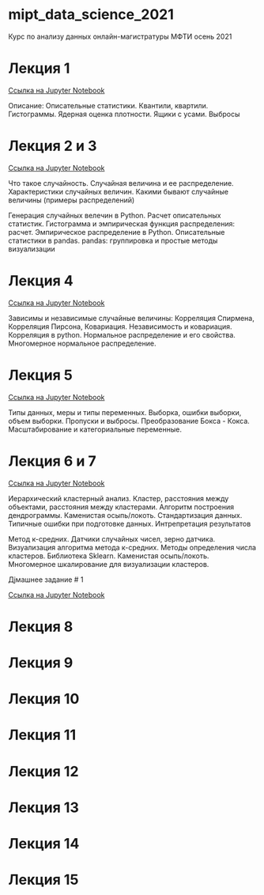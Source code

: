 # mipt_data_science_2021
Курс по анализу данных онлайн-магистратуры МФТИ осень 2021


# Лекция 1

[Ссылка на Jupyter Notebook](lessons/1_lesson.ipynb)


Описание: Описательные статистики. Квантили, квартили. Гистограммы. Ядерная оценка плотности.  Ящики с усами. Выбросы

<!-- #region -->
# Лекция 2 и 3


[Ссылка на Jupyter Notebook](lessons/2-3_lessons.ipynb)
<!-- #endregion -->

Что такое случайность. Случайная величина и ее распределение. Характеристики случайных величин. Какими бывают случайные величины (примеры распределений)

Генерация случайных велечин в Python. Расчет описательных статистик. Гистограмма и эмпирическая функция распределения: расчет. Эмпирическое распределение в Python. Описательные статистики в pandas. pandas: группировка и простые методы визуализации

# Лекция 4

[Ссылка на Jupyter Notebook](lessons/4_lesson.ipynb)

Зависимы и независимые случайные величины: Корреляция Спирмена, Корреляция Пирсона, Ковариация.
Независимость и ковариация. Корреляция в python. Нормальное распределение и его свойства. Многомерное нормальное распределение.

# Лекция 5

[Ссылка на Jupyter Notebook](lessons/5_lesson.ipynb)

Типы данных, меры и типы переменных. Выборка, ошибки выборки, объем выборки.
Пропуски и выбросы. Преобразование Бокса - Кокса. Масштабирование и категориальные переменные.

# Лекция 6 и 7

[Ссылка на Jupyter Notebook](lessons/6_7_lesson.ipynb)

Иерархический кластерный анализ. Кластер, расстояния между объектами, расстояния между кластерами. Алгоритм построения дендрограммы. Каменистая 
осыпь/локоть. Стандартизация данных. Типичные ошибки при подготовке данных. Интрепретация результатов

Метод к-средних. Датчики случайных чисел, зерно датчика. Визуализация алгоритма метода к-средних. Методы определения числа кластеров. Библиотека Sklearn. 
Каменистая осыпь/локоть. Многомерное шкалирование для визуализации кластеров.

Дjмашнее задание # 1

[Ссылка на Jupyter Notebook](home_works/HW_1.ipynb)

# Лекция 8

# Лекция 9

# Лекция 10

# Лекция 11

# Лекция 12

# Лекция 13

# Лекция 14

# Лекция 15
